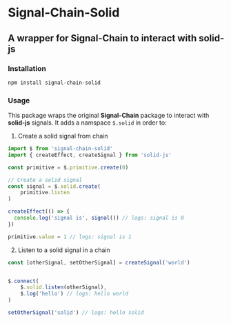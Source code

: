 # Signal-Chain-Solid
## A wrapper for Signal-Chain to interact with solid-js

### Installation
```bash
npm install signal-chain-solid
```

### Usage

This package wraps the original **Signal-Chain** package to interact with **solid-js** signals.
It adds a namspace `$.solid` in order to:

1. Create a solid signal from chain
```typescript
import $ from 'signal-chain-solid'
import { createEffect, createSignal } from 'solid-js'

const primitive = $.primitive.create(0)

// Create a solid signal
const signal = $.solid.create(
    primitive.listen
)

createEffect(() => {
  console.log('signal is', signal()) // logs: signal is 0
})

primitive.value = 1 // logs: signal is 1
```

2. Listen to a solid signal in a chain
```typescript
const [otherSignal, setOtherSignal] = createSignal('world')


$.connect(
    $.solid.listen(otherSignal),
    $.log('hello') // logs: hello world
)

setOtherSignal('solid') // logs: hello solid
```

